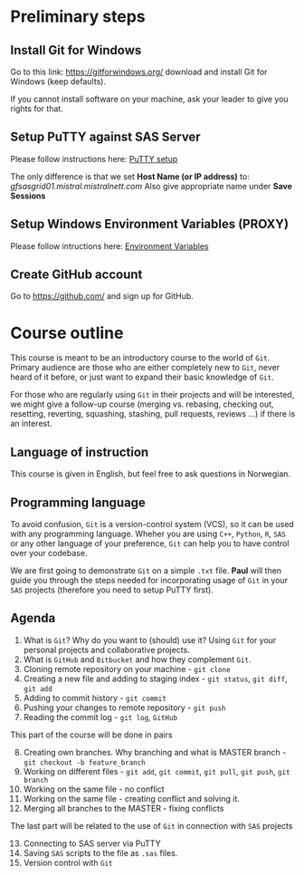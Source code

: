 # Preliminary steps

## Install Git for Windows
Go to this link: https://gitforwindows.org/ download and install Git for Windows (keep defaults).

If you cannot install software on your machine, ask your leader to give you rights for that.

## Setup PuTTY against SAS Server
Please follow instructions here: [PuTTY setup](http://bi-portalen/Analyseplattform/AnalyseWiki/Sider/Oppsett%20av%20Putty%20mot%20server.aspx)

The only difference is that we set **Host Name (or IP address)** to: *gfsasgrid01.mistral.mistralnett.com*
Also give appropriate name under **Save Sessions**

## Setup Windows Environment Variables (PROXY)
Please follow intructions here: [Environment Variables](http://bi-portalen/Analyseplattform/AnalyseWiki/Sider/git%20-%20connecting%20via%20proxy.aspx)

## Create GitHub account
Go to https://github.com/ and sign up for GitHub.

# Course outline

This course is meant to be an introductory course to the world of `Git`. Primary audience are those who are either completely new to `Git`, never heard of it before, or just want to expand their basic knowledge of `Git`.

For those who are regularly using `Git` in their projects and will be interested, we might give a follow-up course (merging vs. rebasing, checking out, resetting, reverting, squashing, stashing, pull requests, reviews ...) if there is an interest.

## Language of instruction

This course is given in English, but feel free to ask questions in Norwegian.

## Programming language

To avoid confusion, `Git` is a version-control system (VCS), so it can be used with any programming language. Wheher you are using `C++`, `Python`, `R`, `SAS` or any other language of your preference, `Git` can help you to have control over your codebase.

We are first going to demonstrate `Git` on a simple `.txt` file. **Paul** will then guide you through the steps needed for incorporating usage of `Git` in your `SAS` projects (therefore you need to setup PuTTY first).

## Agenda

1. What is `Git`? Why do you want to (should) use it? Using `Git` for your personal projects and collaborative projects.
2. What is `GitHub` and `Bitbucket` and how they complement `Git`.
3. Cloning remote repository on your machine - `git clone`
4. Creating a new file and adding to staging index - `git status`, `git diff`, `git add`
5. Adding to commit history - `git commit`
6. Pushing your changes to remote repository - `git push`
7. Reading the commit log - `git log`, `GitHub`


This part of the course will be done in pairs

8. Creating own branches. Why branching and what is MASTER branch - `git checkout -b feature_branch`
9. Working on different files - `git add`, `git commit`, `git pull`, `git push`, `git branch`
10. Working on the same file - no conflict
11. Working on the same file - creating conflict and solving it.
12. Merging all branches to the MASTER - fixing conflicts

The last part will be related to the use of `Git` in connection with `SAS` projects

13. Connecting to SAS server via PuTTY
14. Saving `SAS` scripts to the file as `.sas` files.
15. Version control with `Git`
